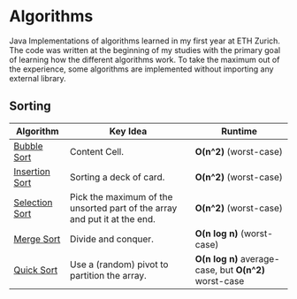 # Algorithms

Java Implementations of algorithms learned in my first year at ETH Zurich. The code was written at the beginning of my studies with the primary goal of learning how the different algorithms work. To take the maximum out of the experience, some algorithms are implemented without importing any external library. 

## Sorting

Algorithm  | Key Idea | Runtime
------------- | ------------- | -------------
[Bubble Sort](/sorting/BubbleSort.java)  | Content Cell. | **O(n^2)** (worst-case)
[Insertion Sort](/sorting/InsertionSort.java)  | Sorting a deck of card. | **O(n^2)** (worst-case)
[Selection Sort](/sorting/SeletionSort.java)  | Pick the maximum of the unsorted part of the array and put it at the end. | **O(n^2)** (worst-case)
[Merge Sort](/sorting/MergeSort.java)  | Divide and conquer. | **O(n log n)** (worst-case)
[Quick Sort](/sorting/QuickSort.java)  | Use a (random) pivot to partition the array. | **O(n log n)** average-case, but **O(n^2)** worst-case
